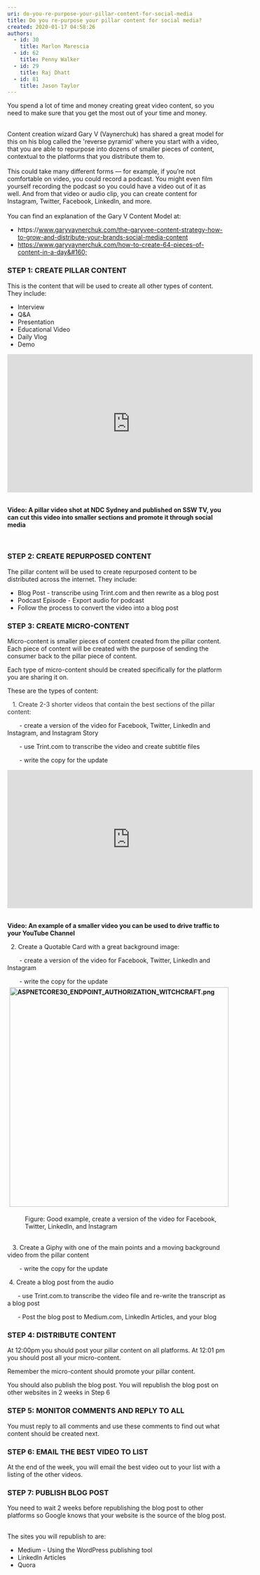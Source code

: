 ```yaml
---
uri: do-you-re-purpose-your-pillar-content-for-social-media
title: Do you re-purpose your pillar content for social media?
created: 2020-01-17 04:58:26
authors:
  - id: 30
    title: Marlon Marescia
  - id: 62
    title: Penny Walker
  - id: 29
    title: Raj Dhatt
  - id: 81
    title: Jason Taylor
---
```





<span class='intro'> ​You spend a lot of time and money creating great video content, so you need to make sure that you get the most out of your time and money. <br><div><br></div><div>Content creation wizard Gary&#160;V (Vaynerchuk) has shared a great&#160;model for this on his blog called the 'reverse pyramid'&#160;where you start with a video, that you are able to repurpose into dozens of smaller pieces of content, contextual to the platforms that you&#160;distribute them to.&#160;<br></div><div><br></div><div>This could take many different forms — for example, if you’re not comfortable on video, you could record a podcast. You might even film yourself recording the podcast so you could have a video out of it as well.&#160;And from that video or audio clip, you can&#160;create content for Instagram, Twitter, Facebook, LinkedIn, and more.&#160;<br></div><div><br></div><div>You can find an explanation of the Gary V Content Model at&#58;<br></div><div><ul><li><a>https&#58;//www.garyvaynerchuk.com/the-garyvee-content-strategy-how-to-grow-and-distribute-your-brands-social-media-content​</a></li><li><a href="https&#58;//www.garyvaynerchuk.com/how-to-create-64-pieces-of-content-in-a-day">https&#58;//www.garyvaynerchuk.com/how-to-create-64-pieces-of-content-in-a-day&#160;​</a></li></ul></div> </span>

<h3 class="ssw15-rteElement-H3">​STEP 1&#58; CREATE PILLAR CONTENT</h3><p>This is the content that will be used to create all other types of content. They include&#58;<br></p><ul><li>Interview</li><li>Q&amp;A</li><li>Presentation</li><li>Educational Video</li><li>Daily Vlog</li><li>Demo<br></li></ul><div class="ms-rtestate-read ms-rte-embedcode ms-rte-embedil ms-rtestate-notify" unselectable="on"><iframe width="560" height="315" src="https&#58;//www.youtube.com/embed/1fpIynISxnM" frameborder="0"></iframe>&#160;</div><dl class="ssw15-rteElement-ImageArea"><b>Video&#58;&#160;​A&#160;pillar video shot at&#160;NDC Sydney and published on SSW TV, you can cut this video into smaller&#160;sections and promote it through social media</b><b><dl class="ssw15-rteElement-ImageArea"><b><br></b></dl></b></dl><h3 class="ssw15-rteElement-H3">STEP 2&#58; CREATE REPURPOSED CONTENT</h3><p></p><p>The pillar content will be used to create repurposed content to be distributed across the internet. They include&#58;<br></p><ul><li>Blog Post - transcribe using Trint.com and then rewrite as a blog post</li><li>Podcast Episode - Export audio for podcast</li><li>Follow the process to convert the video into a blog post</li></ul><p></p><h3 class="ssw15-rteElement-H3">STEP 3&#58; CREATE MICRO-CONTENT<br></h3><p>Micro-​content is smaller pieces of content created from the pillar content. Each piece of content will be created with the purpose of sending the consumer back to the pillar piece of content.<br></p><p>Each type of micro-content should be created specifically for the platform you are sharing it on.<br></p><p>These are the types of content&#58;</p><p><span style="background-color&#58;initial;color&#58;#333333;">&#160; &#160;1. ​</span><span style="background-color&#58;initial;color&#58;#333333;">Create 2-3 shorter videos that contain the best sections of the pillar content&#58;&#160; &#160;</span></p><p></p><p><span style="background-color&#58;initial;">&#160; &#160; &#160; &#160;- crea</span><span style="background-color&#58;initial;">te</span><span style="background-color&#58;initial;"> a </span><span style="background-color&#58;initial;">version </span><span style="background-color&#58;initial;">of the video for Facebook, Twitter, LinkedIn and Instagram, and Instagram Story</span></p><p><span style="background-color&#58;initial;">&#160; &#160; &#160; &#160;-&#160;use Trint.com to transcribe the video and create subtitle files&#160;</span></p><p><span style="background-color&#58;initial;">​​&#160; &#160; &#160; &#160;-&#160;w</span><span style="background-color&#58;initial;">rite the c</span><span style="background-color&#58;initial;">opy for the update</span></p><div class="ms-rtestate-read ms-rte-embedcode ms-rte-embedil ms-rtestate-notify"><iframe width="560" height="315" src="https&#58;//www.youtube.com/embed/WA65vAPLK_k" frameborder="0"></iframe>&#160;</div><p><span style="background-color&#58;initial;"><strong>Video&#58; An example of a smaller video you can be&#160;used to drive traffic to your YouTube Channel</strong><br></span></p><p><span style="background-color&#58;initial;"></span>&#160; 2.&#160;Cre<span style="background-color&#58;initial;">ate a Quotable Card</span><span style="background-color&#58;initial;"> with a great background image&#58;</span>​</p><p><span style="background-color&#58;initial;">&#160; &#160; &#160; &#160;- create a version of the video for Facebook, Twitter, LinkedIn and Instagram</span></p><dl class="ssw15-rteElement-ImageArea">&#160; &#160; &#160; &#160;- write the copy for the update<img src="/PublishingImages/ASPNETCORE30_ENDPOINT_AUTHORIZATION_WITCHCRAFT.png" alt="ASPNETCORE30_ENDPOINT_AUTHORIZATION_WITCHCRAFT.png" style="font-weight&#58;bold;margin&#58;5px;width&#58;500px;height&#58;500px;" /></dl><dd class="ssw15-rteElement-FigureGood">Figure&#58; Go​od example, create​​&#160;a version of the video for Facebook, Twitter, LinkedIn, and Instagram<br>​<br></dd><p></p><div><span style="background-color&#58;initial;">&#160; &#160;3.&#160;Create a Giphy with one of the main points and a moving background video from the pillar content</span><br><dl class="ssw15-rteElement-ImageArea">&#160; &#160; &#160; &#160;-&#160;write the copy for the update​</dl><dl class="ssw15-rteElement-ImageArea"><span style="background-color&#58;initial;">​​</span><span style="background-color&#58;initial;">​</span>​​<span style="background-color&#58;initial;">&#160;4. Create a blog post from the audio</span></dl><p class="ssw15-rteElement-P">&#160; &#160; &#160; - use Trint.com.to transcribe the video file and re-write the transcript as a blog post</p><p class="ssw15-rteElement-P">&#160; &#160; &#160; - Post the blog post to Medium.com, LinkedIn Articles, and your blog​​​​</p><p></p><h3 class="ssw15-rteElement-H3">STEP 4&#58; DISTRIBUTE CONTENT</h3><p>At 12&#58;00pm you should post your pillar content on all platforms. At 12&#58;01 pm you should post all your micro-content.<br></p><p>Remember the micro-content should promote your pillar content.<br></p><p>You should also publish the blog post. You will republish the blog post on other websites in 2 weeks in Step 6</p><h3 class="ssw15-rteElement-H3">STEP 5&#58; MONITOR COMMENTS AND REPLY TO ALL</h3><p>You must reply to all comments and use these comments to find out what content should be created next.</p><h3 class="ssw15-rteElement-H3">STEP 6&#58; EMAIL THE BEST VIDEO TO LIST</h3><p>At the end of the week, you will email the best video out to your list with a listing of the other videos.</p><h3 class="ssw15-rteElement-H3">STEP 7&#58; PUBLISH BLOG POST</h3><p>You need to wait 2 weeks before republishing the blog post to other platforms so Google knows that your website is the source of the blog post.</p><p><br>The sites you will republish to are&#58;<br></p><ul><li>Medium - Using the WordPress​ publishing tool</li><li>LinkedIn Articles</li><li>Quora​<br></li></ul><p></p></div>


